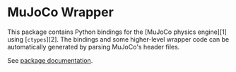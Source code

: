 # MuJoCo Wrapper
This package contains Python bindings for the [MuJoCo physics engine][1] using
[`ctypes`][2]. The bindings and some higher-level wrapper code can be
automatically generated by parsing MuJoCo's header files.

See [package documentation](/third_party/py/dm_control/mujoco/wrapper).
